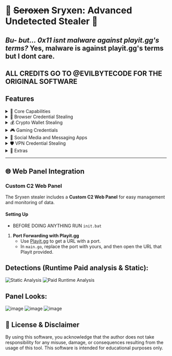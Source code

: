 # 🔮 ~~Seroxen~~ Sryxen: Advanced Undetected Stealer 🔮

_Bu- but... 0x11 isnt malware against playit.gg's terms?_
Yes, malware is against playit.gg's terms but I dont care.
---
ALL CREDITS GO TO @EVILBYTECODE FOR THE ORIGINAL SOFTWARE
---

## Features

<details>
<summary>🥇 Core Capabilities</summary>

- **Undetected Stealer** built in Go
- 🛜 Advanced Virtual Machine Detection
- 🖥️ Undetected by playit.gg (Pretty sure playit detects things like )

</details>

<details>
<summary>🚀 Browser Credential Stealing</summary>

- ✅ Supports Latest Browsers:
  - Chrome v127+ (including Brave, Edge, Opera)
  - Gecko-based Browsers (e.g., Firefox)

</details>

<details>
<summary>💰 Crypto Wallet Stealing</summary>

- Local and Browser Wallets
- 🔥 Supports 34+ Wallets, including:
  - Exodus
  - MetaMask
  - CoinBase
  - Trust Wallet
  - Phantom

</details>

<details>
<summary>🎮 Gaming Credentials</summary>

- 🎮 Roblox Cookies
- 🎮 Minecraft (14+ Clients)
- 🕹 Epic Games
- 🎮 EA Games
- 🎮 Growtopia
- 🎮 Battle.net

</details>

<details>
<summary>💬 Social Media and Messaging Apps</summary>

- 💬 Messaging and Token Stealing:
  - Discord Tokens
  - Skype
  - Pidgin
  - Telegram
  - qTox
  - ICQ
  - Element
  - Signal
  - Viber

</details>

<details>
<summary>🛡 VPN Credential Stealing</summary>

- 🔒 ProtonVPN
- 🌊 Surfshark
- 🌐 OpenVPN

</details>

<details>
<summary>🐀 Extras</summary>

- Compiled Works on Windows 10-11 machines.
- Multiple Failsafe Mechanisms

</details>

---

## 🌐 Web Panel Integration

### Custom C2 Web Panel
The Sryxen stealer includes a **Custom C2 Web Panel** for easy management and monitoring of data.

#### Setting Up
- BEFORE DOING ANYTHING RUN ```init.bat```
1. **Port Forwarding with Playit.gg**
   - Use [Playit.gg](https://playit.gg) to get a URL with a port.
   - In `main.go`, replace the port with yours, and then open the URL that Playit provided.

## Detections (Runtime Paid analysis & Static):
![Static Analysis](https://github.com/user-attachments/assets/b089cb06-2883-4c45-9e4a-e7f0d4222a2c)
![Paid Runtime Analysis](https://github.com/user-attachments/assets/7bd99777-b6cf-4afd-903f-5f2ef7602b64)

## Panel Looks:
![image](https://github.com/user-attachments/assets/14b5aeba-6866-42a6-a0dd-f61b27a649d2)
![image](https://github.com/user-attachments/assets/18ba1dfa-527b-4c44-896b-3ab0b8405f46)
![image](https://github.com/user-attachments/assets/db438c7b-c842-4686-a5f2-4ba9a0a1bab4)

## 📜 License & Disclaimer
By using this software, you acknowledge that the author does not take responsibility for any misuse, damage, or consequences resulting from the usage of this tool. This software is intended for educational purposes only.
